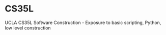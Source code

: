 # CS35L
UCLA CS35L Software Construction - Exposure to basic scripting, Python, low level construction
